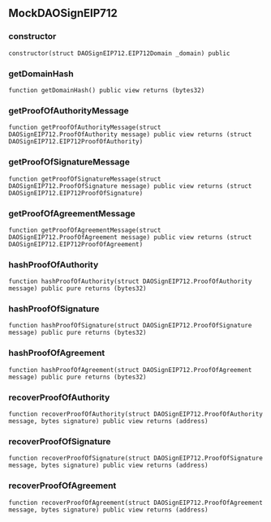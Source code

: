 ## MockDAOSignEIP712

### constructor

```solidity
constructor(struct DAOSignEIP712.EIP712Domain _domain) public
```

### getDomainHash

```solidity
function getDomainHash() public view returns (bytes32)
```

### getProofOfAuthorityMessage

```solidity
function getProofOfAuthorityMessage(struct DAOSignEIP712.ProofOfAuthority message) public view returns (struct DAOSignEIP712.EIP712ProofOfAuthority)
```

### getProofOfSignatureMessage

```solidity
function getProofOfSignatureMessage(struct DAOSignEIP712.ProofOfSignature message) public view returns (struct DAOSignEIP712.EIP712ProofOfSignature)
```

### getProofOfAgreementMessage

```solidity
function getProofOfAgreementMessage(struct DAOSignEIP712.ProofOfAgreement message) public view returns (struct DAOSignEIP712.EIP712ProofOfAgreement)
```

### hashProofOfAuthority

```solidity
function hashProofOfAuthority(struct DAOSignEIP712.ProofOfAuthority message) public pure returns (bytes32)
```

### hashProofOfSignature

```solidity
function hashProofOfSignature(struct DAOSignEIP712.ProofOfSignature message) public pure returns (bytes32)
```

### hashProofOfAgreement

```solidity
function hashProofOfAgreement(struct DAOSignEIP712.ProofOfAgreement message) public pure returns (bytes32)
```

### recoverProofOfAuthority

```solidity
function recoverProofOfAuthority(struct DAOSignEIP712.ProofOfAuthority message, bytes signature) public view returns (address)
```

### recoverProofOfSignature

```solidity
function recoverProofOfSignature(struct DAOSignEIP712.ProofOfSignature message, bytes signature) public view returns (address)
```

### recoverProofOfAgreement

```solidity
function recoverProofOfAgreement(struct DAOSignEIP712.ProofOfAgreement message, bytes signature) public view returns (address)
```

